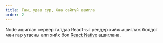```yaml
---
title: Ганц удаа сур, Хаа сайгүй ашигла
order: 2
---
```


Node ашиглан сервер талдаа React-ыг рендер хийж ашиглаж болдог мѳн гар утасны апп хийх бол [React Native](https://facebook.github.io/react-native/) ашиглана.
